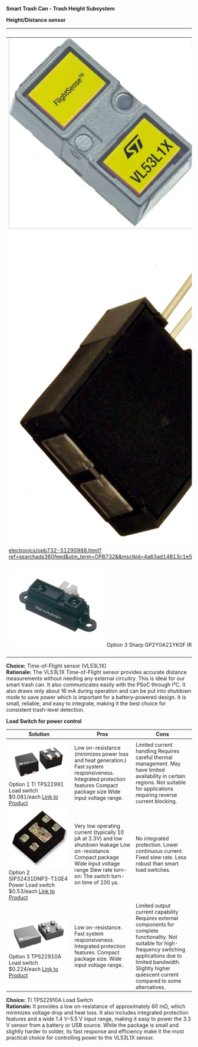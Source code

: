 **Smart Trash Can \- Trash Height Subsystem**

**Height/Distance sensor**

| Solution | Pros  | Cons |
| ----- | ----- | ----- |
| **![](image3.png)** Option 1 VL53L1X ToF sensor $3.5/each [Link to Product](https://www.futureelectronics.com/p/semiconductors--analog--sensors--time-off-flight-sensors/vl53l1cxv0fy-1-stmicroelectronics-3100441) | High accuracy with distance measurements up to 4 meters. Fast response time. Compact size, making it easy to integrate into various devices. Low power consumption. Inexpensive | Performance can be affected by ambient light conditions. Limited range compared to some other ToF sensors. Requires careful calibration for optimal accuracy. May struggle with reflective surfaces or dark materials. . |
| **![](OPB732.png)** Option 2 OPB732 IR Sensor $4/each [Link to Product]([https://maxbotix.com/products/ultrasonic_sensors_mb1000](https://www.onlinecomponents.com/en/productdetail/optek-technology-tt-electronics/opb732-51290988.html?ref=searchads360feed&utm_term=OPB732&&msclkid=4a63ad14813c1e57d7c8c414e13a6363&utm_source=bing&utm_medium=cpc&utm_campaign=875&utm_term=opb732&utm_content=51290988&gclid=4a63ad14813c1e57d7c8c414e13a6363&gclsrc=3p.ds&gad_source=7&gad_campaignid=8906769359) | Known component/setup. Compact. High availability. | Limited range. Slightly expensive |
| **![](image4.png)** Option 3 Sharp GP2Y0A21YK0F IR analog distance sensor $7.25/each [Link To Product](https://www.jameco.com/z/GP2Y0A21YK0F-Sharp-Electronic-Components-Sharp-IR-Distance-Sensor-GP2Y0A21YK0F-_2150256.html?CID=digipart) | Easy to interface with microcontrollers. Fast update rate for quick detection. Compact size Decent Range | Anything closer than 10 cm won’t be reliably measured. High Power consumption. Output signal is noisy and non-linear. Lower accuracy at extremes / sensitivity to reflectance.  |

**Choice:** Time-of-Flight sensor (VL53L1X)  
**Rationale:** The VL53L1X Time-of-Flight sensor provides accurate distance measurements without needing any external circuitry. This is ideal for our smart trash can. It also communicates easily with the PSoC through I²C. It also draws only about 16 mA during operation and can be put into shutdown mode to save power which is important for a battery-powered design. It is small, reliable, and easy to integrate, making it the best choice for consistent trash-level detection.

**Load Switch for power control**

| Solution | Pros | Cons |
| ----- | ----- | ----- |
| **![](image1.png)** Option 1 TI TPS22991 Load switch $0.081/each [Link to Product](https://www.ti.com/product/TPS22991/part-details/PTPS22991BRAAR) | Low on-resistance (minimizes power loss and heat generation.) Fast system responsiveness. Integrated protection features  Compact package size  Wide input voltage range. | Limited current handling Requires careful thermal management. May have limited availability in certain regions. Not suitable for applications requiring reverse current blocking. |
| **![](image5.png)** Option 2 SIP32431DNP3-T1GE4 Power Load switch $0.53/each [Link to Product](https://www.newark.com/vishay/sip32431dnp3-t1ge4/power-load-switch-high-side-tdfn/dp/61AC1925?CMP=KNC-BUSA-GEN-NEW-SKU-Optmyzr-Semis-IC&msclkid=f69a3dd9c9d118ba558d552b22f67f25) | Very low operating current (typically 10 pA at 3.3V) and low shutdown leakage  Low on-resistance Compact package Wide input voltage range Slew rate turn-on: The switch turn-on time of 100 μs.  | No integrated protection. Lower continuous current. Fixed slew rate. Less robust than smart load switches. |
| **![](image2.png)** Option 3 TPS22910A Load switch $0.224/each [Link to Product](https://www.ti.com/product/TPS22910A/part-details/TPS22910AYZVR) | Low on-resistance. Fast system responsiveness. Integrated protection features. Compact package size. Wide input voltage range.. | Limited output current capability Requires external components for complete functionality. Not suitable for high-frequency switching applications due to limited bandwidth. Slightly higher quiescent current compared to some alternatives.  |

**Choice:** TI TPS22910A Load Switch  
**Rationale:** It provides a low on-resistance of approximately 60 mΩ, which minimizes voltage drop and heat loss. It also includes integrated protection features and a wide 1.4 V–5.5 V input range, making it easy to power the 3.3 V sensor from a battery or USB source. While the package is small and slightly harder to solder, its fast response and efficiency make it the most practical choice for controlling power to the VL53L1X sensor.


